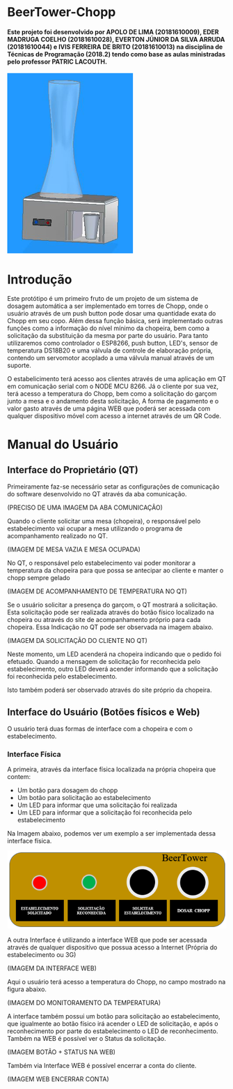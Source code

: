 # BeerTower-Chopp


#### Este projeto foi desenvolvido por APOLO DE LIMA (20181610009), EDER MADRUGA COELHO (20181610028), EVERTON JÚNIOR DA SILVA ARRUDA (20181610044) e IVIS FERREIRA DE BRITO (20181610013) na disciplina de Técnicas de Programação (2018.2) tendo como base as aulas ministradas pelo professor PATRIC LACOUTH.

![](figuras/chopeira.png)

# Introdução

Este protótipo é um primeiro fruto de um projeto de um sistema de dosagem automática a ser implementado em torres de Chopp, onde o usuário através de um push button pode dosar uma quantidade exata do Chopp em seu copo. Além dessa função básica, será implementado outras funções como a informação do nível mínimo da chopeira, bem como a solicitação da substituição da mesma por parte do usuário. Para tanto utilizaremos como controlador o ESP8266, push button, LED's, sensor de temperatura DS18B20 e uma válvula de controle de elaboração própria, contendo um servomotor acoplado a uma válvula manual através de um suporte.

O estabelicimento terá acesso aos clientes através de uma aplicação em QT em comunicação serial com o NODE MCU 8266. Já o cliente por sua vez, terá acesso a temperatura do Chopp, bem como a solicitação do garçom junto a mesa e o andamento desta solicitação, A forma de pagamento e o valor gasto através de uma página WEB que poderá ser acessada com qualquer dispositivo móvel com acesso a internet através de um QR Code.

# Manual do Usuário

## Interface do Proprietário (QT)

Primeiramente faz-se necessário setar as configurações de comunicação do software desenvolvido no QT através da aba comunicação.

(PRECISO DE UMA IMAGEM DA ABA COMUNICAÇÃO)

Quando o cliente solicitar uma mesa (chopeira), o responsável pelo estabelecimento vai ocupar a mesa utilizando o programa de acompanhamento realizado no QT.

(IMAGEM DE MESA VAZIA E MESA OCUPADA)

No QT, o responsável pelo estabelecimento vai poder monitorar a temperatura da chopeira para que possa se antecipar ao cliente e manter o chopp sempre gelado

(IMAGEM DE ACOMPANHAMENTO DE TEMPERATURA NO QT)

Se o usuário solicitar a presença do garçom, o QT mostrará a solicitação. Esta solicitação pode ser realizada através do botão físico localizado na chopeira ou através do site de acompanhamento próprio para cada chopeira. Essa Indicação no QT pode ser observada na imagem abaixo.

(IMAGEM DA SOLICITAÇÃO DO CLIENTE NO QT)

Neste momento, um LED acenderá na chopeira indicando que o pedido foi efetuado.
Quando a mensagem de solicitação for reconhecida pelo estabelecimento, outro LED deverá acender informando que a solicitação foi reconhecida pelo estabelecimento.

Isto também poderá ser observado através do site próprio da chopeira.

## Interface do Usuário (Botões físicos e Web)

O usuário  terá duas formas de interface com a chopeira e com o estabelecimento. 

### Interface Física

A primeira, através da interface física localizada na própria chopeira que contem:
- Um botão para dosagem do chopp
- Um botão para solicitação ao estabelecimento
- Um LED para informar que uma solicitação foi realizada
- Um LED para informar que a solicitação foi reconhecida pelo estabelecimento

Na Imagem abaixo, podemos ver um exemplo a ser implementada dessa interface física.

![](figuras/interfacefisica.PNG)

A outra Interface é utilizando a interface WEB que pode ser acessada através de qualquer dispositivo que possua acesso a Internet (Própria do estabelecimento ou 3G)

(IMAGEM DA INTERFACE WEB)

Aqui o usuário terá acesso a temperatura do Chopp, no campo mostrado na figura abaixo. 

(IMAGEM DO MONITORAMENTO DA TEMPERATURA)

A interface também possui um botão para solicitação ao estabelecimento, que igualmente ao botão físico irá acender o LED de solicitação, e após o reconhecimento por parte do estabelecimento o LED de reconhecimento. Também na WEB é possível ver o Status da solicitação.

(IMAGEM BOTÃO + STATUS NA WEB)

Também via Interface WEB é possível encerrar a conta do cliente.

(IMAGEM WEB ENCERRAR CONTA)

